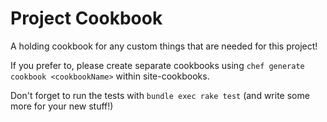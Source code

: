 Project Cookbook
================

A holding cookbook for any custom things that are needed for this project!

If you prefer to, please create separate cookbooks using `chef generate cookbook <cookbookName>` within site-cookbooks.

Don't forget to run the tests with `bundle exec rake test` (and write some more for your new stuff!)
